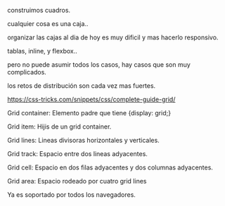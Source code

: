 construimos cuadros.

cualquier cosa es una caja..

organizar las cajas al dia de hoy es muy dificil y mas hacerlo responsivo.

tablas, inline,  y flexbox..

pero no puede asumir todos los casos, hay casos que son muy complicados.

los retos de distribución son cada vez mas fuertes.

https://css-tricks.com/snippets/css/complete-guide-grid/

Grid container:
   Elemento padre que tiene {display: grid;}

Grid item:
   Hijis de un grid container.

Grid lines:
   Lineas divisoras horizontales y verticales.

Grid track:
   Espacio entre dos lineas adyacentes.

Grid cell:
  Espacio en dos filas adyacentes y dos columnas adyacentes.

Grid area:
   Espacio rodeado por cuatro grid lines

Ya es soportado por todos los navegadores.

  